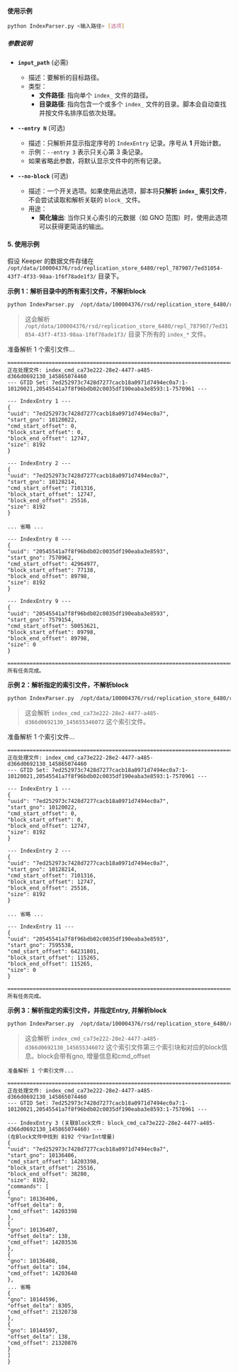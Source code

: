 
#### 使用示例

```bash
python IndexParser.py <输入路径> [选项]
```

##### **参数说明**

*   **`input_path`** (必需)
    *   描述：要解析的目标路径。
    *   类型：
        *   **文件路径**: 指向单个 `index_` 文件的路径。
        *   **目录路径**: 指向包含一个或多个 `index_` 文件的目录。脚本会自动查找并按文件名排序后依次处理。

*   **`--entry N`** (可选)
    *   描述：只解析并显示指定序号的 `IndexEntry` 记录。序号从 **1** 开始计数。
    *   示例：`--entry 3` 表示只关心第 3 条记录。
    *   如果省略此参数，将默认显示文件中的所有记录。

*   **`--no-block`** (可选)
    *   描述：一个开关选项。如果使用此选项，脚本将**只解析 `index_` 索引文件**，不会尝试读取和解析关联的 `block_` 文件。
    *   用途：
        *   **简化输出**: 当你只关心索引的元数据（如 GNO 范围）时，使用此选项可以获得更简洁的输出。

#### 5. 使用示例

假设 Keeper 的数据文件存储在 `/opt/data/100004376/rsd/replication_store_6480/repl_787907/7ed31054-43f7-4f33-98aa-1f6f78ade1f3/` 目录下。

**示例 1：解析目录中的所有索引文件，不解析block**
```bash
python IndexParser.py  /opt/data/100004376/rsd/replication_store_6480/repl_787907/7ed31054-43f7-4f33-98aa-1f6f78ade1f3/ --no-block
```
> 这会解析 `/opt/data/100004376/rsd/replication_store_6480/repl_787907/7ed31054-43f7-4f33-98aa-1f6f78ade1f3/` 目录下所有的 `index_*` 文件。

准备解析 1 个索引文件...

```
================================================================================
正在处理文件: index_cmd_ca73e222-28e2-4477-a485-d366d0692130_145865074460
--- GTID Set: 7ed252973c7428d7277cacb18a0971d7494ec0a7:1-10120021,20545541a7f8f96bdb02c0035df190eaba3e8593:1-7570961 ---

--- IndexEntry 1 ---
{
"uuid": "7ed252973c7428d7277cacb18a0971d7494ec0a7",
"start_gno": 10120022,
"cmd_start_offset": 0,
"block_start_offset": 0,
"block_end_offset": 12747,
"size": 8192
}

--- IndexEntry 2 ---
{
"uuid": "7ed252973c7428d7277cacb18a0971d7494ec0a7",
"start_gno": 10128214,
"cmd_start_offset": 7101316,
"block_start_offset": 12747,
"block_end_offset": 25516,
"size": 8192
}

... 省略 ...

--- IndexEntry 8 ---
{
"uuid": "20545541a7f8f96bdb02c0035df190eaba3e8593",
"start_gno": 7570962,
"cmd_start_offset": 42964977,
"block_start_offset": 77138,
"block_end_offset": 89798,
"size": 8192
}

--- IndexEntry 9 ---
{
"uuid": "20545541a7f8f96bdb02c0035df190eaba3e8593",
"start_gno": 7579154,
"cmd_start_offset": 50053621,
"block_start_offset": 89798,
"block_end_offset": 89798,
"size": 0
}

================================================================================
所有任务完成。
```

**示例 2：解析指定的索引文件，不解析block**
```bash
python IndexParser.py  /opt/data/100004376/rsd/replication_store_6480/repl_787907/7ed31054-43f7-4f33-98aa-1f6f78ade1f3/index_cmd_ca73e222-28e2-4477-a485-d366d0692130_145655346072 --no-block
```
> 这会解析 `index_cmd_ca73e222-28e2-4477-a485-d366d0692130_145655346072` 这个索引文件。

准备解析 1 个索引文件...
```
================================================================================
正在处理文件: index_cmd_ca73e222-28e2-4477-a485-d366d0692130_145865074460
--- GTID Set: 7ed252973c7428d7277cacb18a0971d7494ec0a7:1-10120021,20545541a7f8f96bdb02c0035df190eaba3e8593:1-7570961 ---

--- IndexEntry 1 ---
{
"uuid": "7ed252973c7428d7277cacb18a0971d7494ec0a7",
"start_gno": 10120022,
"cmd_start_offset": 0,
"block_start_offset": 0,
"block_end_offset": 12747,
"size": 8192
}

--- IndexEntry 2 ---
{
"uuid": "7ed252973c7428d7277cacb18a0971d7494ec0a7",
"start_gno": 10128214,
"cmd_start_offset": 7101316,
"block_start_offset": 12747,
"block_end_offset": 25516,
"size": 8192
}

... 省略 ...

--- IndexEntry 11 ---
{
"uuid": "20545541a7f8f96bdb02c0035df190eaba3e8593",
"start_gno": 7595538,
"cmd_start_offset": 64231801,
"block_start_offset": 115265,
"block_end_offset": 115265,
"size": 0
}

================================================================================
所有任务完成。
```

**示例 3：解析指定的索引文件，并指定Entry, 并解析block**
```bash
python IndexParser.py  /opt/data/100004376/rsd/replication_store_6480/repl_787907/7ed31054-43f7-4f33-98aa-1f6f78ade1f3/index_cmd_ca73e222-28e2-4477-a485-d366d0692130_145655346072 --entry 3
```
> 这会解析 `index_cmd_ca73e222-28e2-4477-a485-d366d0692130_145655346072` 这个索引文件第三个索引块和对应的block信息。block会带有gno, 增量信息和cmd_offset

```
准备解析 1 个索引文件...

================================================================================
正在处理文件: index_cmd_ca73e222-28e2-4477-a485-d366d0692130_145865074460
--- GTID Set: 7ed252973c7428d7277cacb18a0971d7494ec0a7:1-10120021,20545541a7f8f96bdb02c0035df190eaba3e8593:1-7570961 ---

--- IndexEntry 3 (关联Block文件: block_cmd_ca73e222-28e2-4477-a485-d366d0692130_145865074460) ---
(在Block文件中找到 8192 个VarInt增量)
{
"uuid": "7ed252973c7428d7277cacb18a0971d7494ec0a7",
"start_gno": 10136406,
"cmd_start_offset": 14203398,
"block_start_offset": 25516,
"block_end_offset": 38280,
"size": 8192,
"commands": [
{
"gno": 10136406,
"offset_delta": 0,
"cmd_offset": 14203398
},
{
"gno": 10136407,
"offset_delta": 138,
"cmd_offset": 14203536
},
{
"gno": 10136408,
"offset_delta": 104,
"cmd_offset": 14203640
},
... 省略
{
"gno": 10144596,
"offset_delta": 8305,
"cmd_offset": 21320738
},
{
"gno": 10144597,
"offset_delta": 138,
"cmd_offset": 21320876
}
]
}

```
